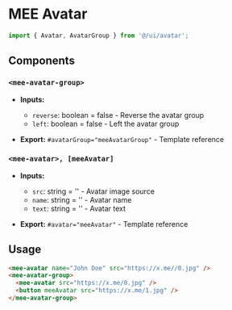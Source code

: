 # MEE Avatar

```typescript
import { Avatar, AvatarGroup } from '@/ui/avatar';
```

## Components

### `<mee-avatar-group>`

- **Inputs:**

  - `reverse`: boolean = false - Reverse the avatar group
  - `left`: boolean = false - Left the avatar group

- **Export:** `#avatarGroup="meeAvatarGroup"` - Template reference

### `<mee-avatar>, [meeAvatar]`

- **Inputs:**

  - `src`: string = '' - Avatar image source
  - `name`: string = '' - Avatar name
  - `text`: string = '' - Avatar text

- **Export:** `#avatar="meeAvatar"` - Template reference

## Usage

```html
<mee-avatar name="John Doe" src="https://x.me//0.jpg" />
<mee-avatar-group>
  <mee-avatar src="https://x.me/0.jpg" />
  <button meeAvatar src="https://x.me/1.jpg" />
</mee-avatar-group>
```
